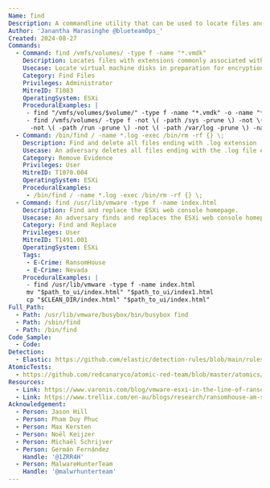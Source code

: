 ```yaml
---
Name: find
Description: A commandline utility that can be used to locate files and directories based on various criteria, such as name, type, size, modification date, etc.
Author: 'Janantha Marasinghe @blueteam0ps_'
Created: 2024-08-27
Commands:
  - Command: find /vmfs/volumes/ -type f -name "*.vmdk"
    Description: Locates files with extensions commonly associated with Virtual Machines, such as .vmdk and .vmx within /vmfs/volumes folder path. This may be performed programmatically and additional switches can be used to exclude specific folders from the search.
    Usecase: Locate virtual machine disks in preparation for encryption operations or for exfiltration.
    Category: Find Files
    Privileges: Administrator
    MitreID: T1083
    OperatingSystem: ESXi
    ProceduralExamples: | 
     - find "/vmfs/volumes/$volume/" -type f -name "*.vmdk" -o -name "*.vmx" -o -name "*.vmxf" -o -name "*.vmsd" -o -name "*.vmsn" -o -name "*.vswp" -o -name "*.vmss" -o -name "*.nvram" -o -name "*.vmem"
     - find /vmfs/volumes/ -type f -not \( -path /sys -prune \) -not \( -path /proc -prune \) 
      -not \( -path /run -prune \) -not \( -path /var/log -prune \) -name "*.vmdk*" -o -name "*.ovf*" -o -name "*.ova*" -o -name "*.vmem*" -o -name "*.vswp*" -o -name "*.vmsd*" -o -name "*.vmsn*" -o -name "*.vib*" -o -name "*.vbk*" -o -name "*.vbm*"
  - Command: /bin/find / -name *.log -exec /bin/rm -rf {} \;
    Description: Find and delete all files ending with .log extension
    Usecase: An adversary deletes all files ending with the .log file extension to clear evidence of their offensive operations.
    Category: Remove Evidence
    Privileges: User
    MitreID: T1070.004
    OperatingSystem: ESXi
    ProceduralExamples:
     - /bin/find / -name *.log -exec /bin/rm -rf {} \;
  - Command: find /usr/lib/vmware -type f -name index.html
    Description: Find and replace the ESXi web console homepage.
    Usecase: An adversary finds and replaces the ESXi web console homepage with a custom version. This often contains ransomware notification message.
    Category: Find and Replace
    Privileges: User
    MitreID: T1491.001
    OperatingSystem: ESXi
    Tags:
     - E-Crime: RansomHouse
     - E-Crime: Nevada
    ProceduralExamples: | 
     - find /usr/lib/vmware -type f -name index.html
     mv "$path_to_ui/index.html" "$path_to_ui/index1.html
     cp "$CLEAN_DIR/index.html" "$path_to_ui/index.html" 
Full_Path:
  - Path: /usr/lib/vmware/busybox/bin/busybox find
  - Path: /sbin/find
  - Path: /bin/find
Code_Sample:
  - Code:
Detection:
  - Elastic: https://github.com/elastic/detection-rules/blob/main/rules/linux/defense_evasion_rename_esxi_index_file.toml
AtomicTests:
  - https://github.com/redcanaryco/atomic-red-team/blob/master/atomics/T1083/T1083.md#atomic-test-7---esxi---enumerate-vmdks-available-on-an-esxi-host
Resources:
  - Link: https://www.varonis.com/blog/vmware-esxi-in-the-line-of-ransomware-fire
  - Link: https://www.trellix.com/en-au/blogs/research/ransomhouse-am-see/
Acknowledgement:
  - Person: Jason Hill
  - Person: Pham Duy Phuc
  - Person: Max Kersten
  - Person: Noël Keijzer
  - Person: Michaël Schrijver
  - Person: Germán Fernández
    Handle: '@1ZRR4H'
  - Person: MalwareHunterTeam
    Handle: '@malwrhunterteam'
---
```

